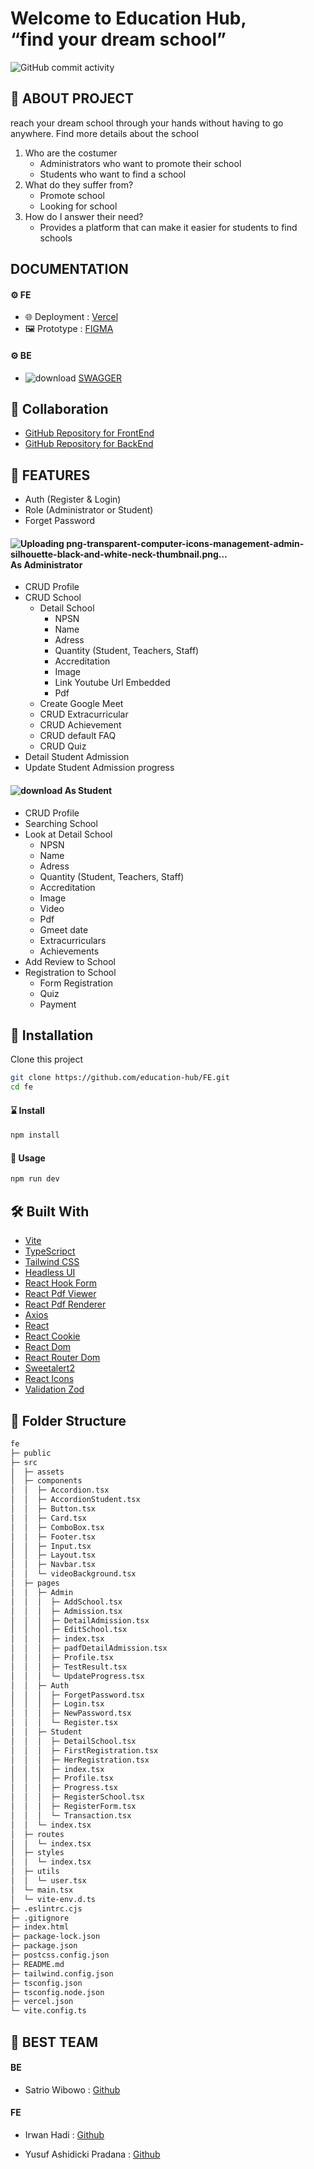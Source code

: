 <h1>Welcome to Education Hub,<br> “find your dream school” </h1>

![GitHub commit activity](https://storage.googleapis.com/prj1ropel/eduhub-logo-black.png)

## 📑 ABOUT PROJECT

reach your dream school through your hands without having to go anywhere. Find more details about the school

1. Who are the costumer
   - Administrators who want to promote their school
   - Students who want to find a school
2. What do they suffer from?
   - Promote school
   - Looking for school
3. How do I answer their need?
   - Provides a platform that can make it easier for students to find schools

## DOCUMENTATION

#### ⚙ FE

- 🌐 Deployment : [Vercel](https://education-hub-fe-3q5c.vercel.app/)
- 🖼 Prototype : [FIGMA](https://www.figma.com/file/V47nbMoEvvmwWiyRwqDxj3/Untitled?type=design&node-id=152-411&t=VbOLRLvtEmaO0hg7-0)

#### ⚙ BE

- ![download](https://github.com/education-hub/FE/assets/41413060/b979ab1f-0f0b-4881-bd77-e234cc419221) [SWAGGER](https://app.swaggerhub.com/apis/ropel12/Api-Documentation/1.0.0)

## 🤝 Collaboration

- [GitHub Repository for FrontEnd](https://github.com/education-hub/FE.git)
- [GitHub Repository for BackEnd](https://github.com/education-hub/BE.git)

## 🔮 FEATURES

- Auth (Register & Login)
- Role (Administrator or Student)
- Forget Password

#### ![Uploading png-transparent-computer-icons-management-admin-silhouette-black-and-white-neck-thumbnail.png…]() As Administrator

- CRUD Profile
- CRUD School
  - Detail School
    - NPSN
    - Name
    - Adress
    - Quantity (Student, Teachers, Staff)
    - Accreditation
    - Image
    - Link Youtube Url Embedded
    - Pdf
  - Create Google Meet
  - CRUD Extracurricular
  - CRUD Achievement
  - CRUD default FAQ
  - CRUD Quiz
- Detail Student Admission
- Update Student Admission progress


#### ![download](https://github.com/education-hub/FE/assets/41413060/fe753285-2e58-4d06-b24a-733348453061) As Student

- CRUD Profile
- Searching School
- Look at Detail School
  - NPSN
  - Name
  - Adress
  - Quantity (Student, Teachers, Staff)
  - Accreditation
  - Image
  - Video
  - Pdf
  - Gmeet date
  - Extracurriculars
  - Achievements
- Add Review to School
- Registration to School
  - Form Registration
  - Quiz
  - Payment

## 🧰 Installation

Clone this project


```sh
git clone https://github.com/education-hub/FE.git
cd fe
```

#### ⌛ Install

```sh
npm install
```

#### 🚀 Usage

```sh
npm run dev
```

## 🛠️ Built With

- [Vite](https://vitejs.dev/)
- [TypeScripct](https://www.typescriptlang.org/)
- [Tailwind CSS](https://tailwindcss.com/)
- [Headless UI](https://headlessui.com/)
- [React Hook Form](https://react-hook-form.com/)
- [React Pdf Viewer](https://react-pdf-viewer.dev/)
- [React Pdf Renderer](https://react-pdf.org/)
- [Axios](https://axios-http.com/)
- [React](https://react.dev/)
- [React Cookie](https://www.npmjs.com/package/react-cookie)
- [React Dom](https://www.npmjs.com/package/react-dom)
- [React Router Dom](https://reactrouter.com/en/main)
- [Sweetalert2](https://www.npmjs.com/package/sweetalert2)
- [React Icons](https://react-icons.github.io/react-icons/)
- [Validation Zod](https://zod.dev/)

## 📁 Folder Structure

```sh
fe
├─ public
├─ src
│  ├─ assets
│  ├─ components
│  │  ├─ Accordion.tsx
│  │  ├─ AccordionStudent.tsx
│  │  ├─ Button.tsx
│  │  ├─ Card.tsx
│  │  ├─ ComboBox.tsx
│  │  ├─ Footer.tsx
│  │  ├─ Input.tsx
│  │  ├─ Layout.tsx
│  │  ├─ Navbar.tsx
│  │  └─ videoBackground.tsx
│  ├─ pages
│  │  ├─ Admin
│  │  │  ├─ AddSchool.tsx
│  │  │  ├─ Admission.tsx
│  │  │  ├─ DetailAdmission.tsx
│  │  │  ├─ EditSchool.tsx
│  │  │  ├─ index.tsx
│  │  │  ├─ padfDetailAdmission.tsx
│  │  │  ├─ Profile.tsx
│  │  │  ├─ TestResult.tsx
│  │  │  └─ UpdateProgress.tsx
│  │  ├─ Auth
│  │  │  ├─ ForgetPassword.tsx
│  │  │  ├─ Login.tsx
│  │  │  ├─ NewPassword.tsx
│  │  │  └─ Register.tsx
│  │  ├─ Student
│  │  │  ├─ DetailSchool.tsx
│  │  │  ├─ FirstRegistration.tsx
│  │  │  ├─ HerRegistration.tsx
│  │  │  ├─ index.tsx
│  │  │  ├─ Profile.tsx
│  │  │  ├─ Progress.tsx
│  │  │  ├─ RegisterSchool.tsx
│  │  │  ├─ RegisterForm.tsx
│  │  │  └─ Transaction.tsx
│  │  └─ index.tsx
│  ├─ routes
│  │  └─ index.tsx
│  ├─ styles
│  │  └─ index.tsx
│  ├─ utils
│  │  └─ user.tsx
│  └─ main.tsx
│  └─ vite-env.d.ts
├─ .eslintrc.cjs
├─ .gitignore
├─ index.html
├─ package-lock.json
├─ package.json
├─ postcss.config.json
├─ README.md
├─ tailwind.config.json
├─ tsconfig.json
├─ tsconfig.node.json
├─ vercel.json
└─ vite.config.ts

```

<!-- CONTACT -->

## 🤖 BEST TEAM

#### BE

- Satrio Wibowo : [Github](https://github.com/orgs/education-hub/people/ropel12)

#### FE

- Irwan Hadi : [Github](https://github.com/orgs/education-hub/people/IrwanFicoFar)

- Yusuf Ashidicki Pradana : [Github](https://github.com/orgs/education-hub/people/ysfashidicki)

